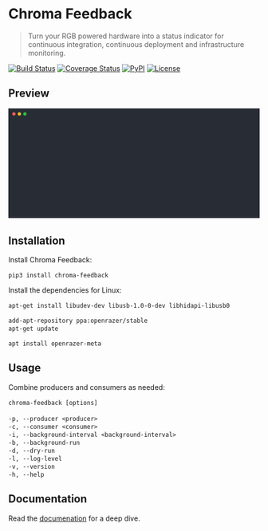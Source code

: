 Chroma Feedback
===============

> Turn your RGB powered hardware into a status indicator for continuous integration, continuous deployment and infrastructure monitoring.

[![Build Status](https://img.shields.io/github/actions/workflow/status/henryruhs/chroma-feedback/ci.yml.svg?branch=master)](https://github.com/henryruhs/chroma-feedback/actions?query=workflow:ci)
[![Coverage Status](https://img.shields.io/coveralls/henryruhs/chroma-feedback.svg)](https://coveralls.io/r/henryruhs/chroma-feedback)
[![PyPI](https://img.shields.io/pypi/v/chroma-feedback.svg)](https://pypi.org/project/chroma-feedback)
[![License](https://img.shields.io/pypi/l/chroma-feedback.svg)](https://pypi.org/project/chroma-feedback)


Preview
-------

![Terminal Session](https://raw.githubusercontent.com/henryruhs/chroma-feedback/master/.github/terminal-session.svg?sanitize=true)


Installation
------------

Install Chroma Feedback:

```
pip3 install chroma-feedback
```

Install the dependencies for Linux:

```
apt-get install libudev-dev libusb-1.0-0-dev libhidapi-libusb0
```

```
add-apt-repository ppa:openrazer/stable
apt-get update
```

```
apt install openrazer-meta
```


Usage
-----

Combine producers and consumers as needed:

```
chroma-feedback [options]

-p, --producer <producer>
-c, --consumer <consumer>
-i, --background-interval <background-interval>
-b, --background-run
-d, --dry-run
-l, --log-level
-v, --version
-h, --help
```


Documentation
-------------

Read the [documenation](https://henryruhs.gitbook.io/chroma-feedback) for a deep dive.

